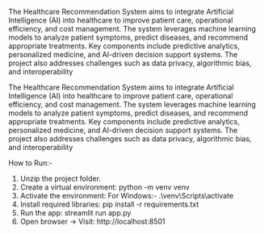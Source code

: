 The Healthcare Recommendation System aims to integrate Artificial Intelligence (AI) into healthcare to improve patient care, operational efficiency, and cost management. The system leverages machine learning models to analyze patient symptoms, predict diseases, and recommend appropriate treatments. Key components include predictive analytics, personalized medicine, and AI-driven decision support systems. 
The project also addresses challenges such as data privacy, algorithmic bias, and interoperability

The Healthcare Recommendation System aims to integrate Artificial Intelligence (AI) into healthcare to improve patient care, operational efficiency, and cost management. 
The system leverages machine learning models to analyze patient symptoms, predict diseases, and recommend appropriate treatments. Key components include predictive analytics, personalized medicine, and AI-driven decision support systems. The project also addresses challenges such as data privacy, algorithmic bias, and interoperability      

How to Run:-
1.	Unzip the project folder.
2.	Create a virtual environment:
     python -m venv venv
3.	Activate the environment:
   	For Windows:- .\venv\Scripts\activate
4.	Install required libraries:
    pip install -r requirements.txt
5.	Run the app:
    streamlit run app.py
6.	Open browser → Visit: http://localhost:8501

